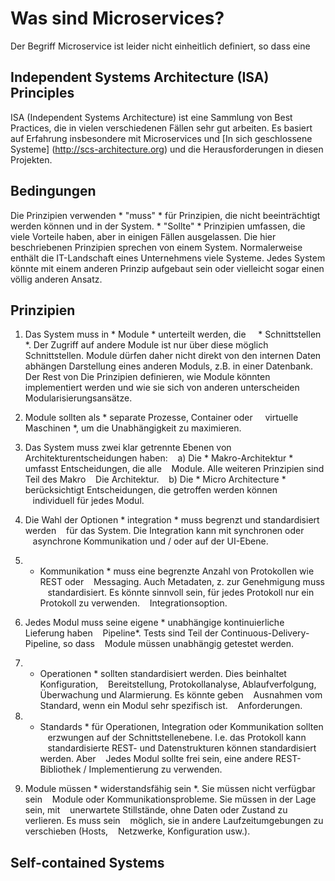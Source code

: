 # Was sind Microservices?

Der Begriff Microservice ist leider nicht einheitlich definiert, so dass eine

## Independent Systems Architecture (ISA) Principles

ISA (Independent Systems Architecture) ist eine Sammlung von Best Practices, die
in vielen verschiedenen Fällen sehr gut arbeiten. Es basiert auf
Erfahrung insbesondere mit Microservices und
[In sich geschlossene Systeme] (http://scs-architecture.org) und die
Herausforderungen in diesen Projekten.

## Bedingungen

Die Prinzipien verwenden * "muss" * für
Prinzipien, die nicht beeinträchtigt werden können und in der
System. * "Sollte" * Prinzipien umfassen, die viele Vorteile haben, aber
in einigen Fällen ausgelassen. Die hier beschriebenen Prinzipien sprechen von einem
System. Normalerweise enthält die IT-Landschaft eines Unternehmens viele
Systeme. Jedes System könnte mit einem anderen Prinzip aufgebaut sein
oder vielleicht sogar einen völlig anderen Ansatz.

## Prinzipien

1. Das System muss in * Module * unterteilt werden, die
    * Schnittstellen *. Der Zugriff auf andere Module ist nur über diese möglich
Schnittstellen. Module dürfen daher nicht direkt von den internen Daten abhängen
Darstellung eines anderen Moduls, z.B. in einer Datenbank. Der Rest von
Die Prinzipien definieren, wie
Module könnten implementiert werden und wie sie sich von anderen unterscheiden
Modularisierungsansätze.
   
2. Module sollten als * separate Prozesse, Container oder
    virtuelle Maschinen *, um die Unabhängigkeit zu maximieren.

3. Das System muss zwei klar getrennte Ebenen von Architekturentscheidungen haben:
   a) Die * Makro-Architektur * umfasst Entscheidungen, die alle
   Module. Alle weiteren Prinzipien sind Teil des Makro
   Die Architektur.
   b) Die * Micro Architecture * berücksichtigt Entscheidungen, die getroffen werden können
   individuell für jedes Modul.
   
4. Die Wahl der Optionen * integration * muss begrenzt und standardisiert werden
   für das System. Die Integration kann mit synchronen oder
   asynchrone Kommunikation und / oder auf der UI-Ebene.
   
5. * Kommunikation * muss eine begrenzte Anzahl von Protokollen wie REST oder
   Messaging. Auch Metadaten, z. zur Genehmigung muss
   standardisiert. Es könnte sinnvoll sein, für jedes Protokoll nur ein Protokoll zu verwenden.
   Integrationsoption.
   
6. Jedes Modul muss seine eigene * unabhängige kontinuierliche Lieferung haben
   Pipeline*. Tests sind Teil der Continuous-Delivery-Pipeline, so dass
   Module müssen unabhängig getestet werden.
   
7. * Operationen * sollten standardisiert werden. Dies beinhaltet Konfiguration,
   Bereitstellung, Protokollanalyse, Ablaufverfolgung, Überwachung und Alarmierung. Es könnte geben
   Ausnahmen vom Standard, wenn ein Modul sehr spezifisch ist.
   Anforderungen.
   
8. * Standards * für Operationen, Integration oder Kommunikation sollten
   erzwungen auf der Schnittstellenebene. I.e. das Protokoll kann
   standardisierte REST- und Datenstrukturen können standardisiert werden. Aber
   Jedes Modul sollte frei sein, eine andere REST-Bibliothek / Implementierung zu verwenden.
   
9. Module müssen * widerstandsfähig sein *. Sie müssen nicht verfügbar sein
   Module oder Kommunikationsprobleme. Sie müssen in der Lage sein, mit
   unerwartete Stillstände, ohne Daten oder Zustand zu verlieren. Es muss sein
   möglich, sie in andere Laufzeitumgebungen zu verschieben (Hosts,
   Netzwerke, Konfiguration usw.).


## Self-contained Systems
